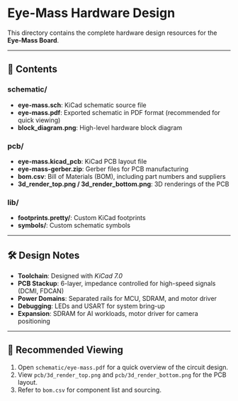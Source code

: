 # Eye-Mass Hardware Design

This directory contains the complete hardware design resources for the **Eye-Mass Board**.

---

## 📂 Contents

### schematic/
- **eye-mass.sch**: KiCad schematic source file
- **eye-mass.pdf**: Exported schematic in PDF format (recommended for quick viewing)
- **block_diagram.png**: High-level hardware block diagram

### pcb/
- **eye-mass.kicad_pcb**: KiCad PCB layout file
- **eye-mass-gerber.zip**: Gerber files for PCB manufacturing
- **bom.csv**: Bill of Materials (BOM), including part numbers and suppliers
- **3d_render_top.png / 3d_render_bottom.png**: 3D renderings of the PCB

### lib/
- **footprints.pretty/**: Custom KiCad footprints
- **symbols/**: Custom schematic symbols

---

## 🛠 Design Notes
- **Toolchain**: Designed with *KiCad 7.0*
- **PCB Stackup**: 6-layer, impedance controlled for high-speed signals (DCMI, FDCAN)
- **Power Domains**: Separated rails for MCU, SDRAM, and motor driver
- **Debugging**: LEDs and USART for system bring-up
- **Expansion**: SDRAM for AI workloads, motor driver for camera positioning

---

## 📑 Recommended Viewing
1. Open `schematic/eye-mass.pdf` for a quick overview of the circuit design.  
2. View `pcb/3d_render_top.png` and `pcb/3d_render_bottom.png` for the PCB layout.  
3. Refer to `bom.csv` for component list and sourcing.
